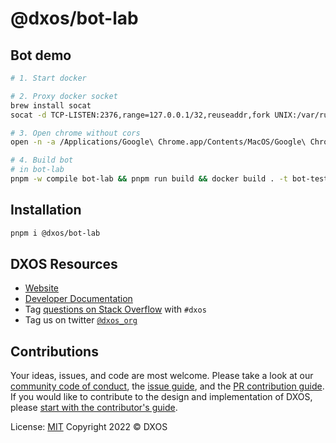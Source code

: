 # @dxos/bot-lab

## Bot demo

```bash
# 1. Start docker

# 2. Proxy docker socket
brew install socat
socat -d TCP-LISTEN:2376,range=127.0.0.1/32,reuseaddr,fork UNIX:/var/run/docker.sock

# 3. Open chrome without cors
open -n -a /Applications/Google\ Chrome.app/Contents/MacOS/Google\ Chrome --args --user-data-dir="/tmp/chrome_dev_test" --disable-web-security

# 4. Build bot
# in bot-lab
pnpm -w compile bot-lab && pnpm run build && docker build . -t bot-test
```

## Installation

```bash
pnpm i @dxos/bot-lab
```

## DXOS Resources

- [Website](https://dxos.org)
- [Developer Documentation](https://docs.dxos.org)
- Tag [questions on Stack Overflow](https://stackoverflow.com/questions/tagged/dxos) with `#dxos`
- Tag us on twitter [`@dxos_org`](https://twitter.com/dxos_org)

## Contributions

Your ideas, issues, and code are most welcome. Please take a look at our [community code of conduct](https://github.com/dxos/dxos/blob/main/CODE_OF_CONDUCT.md), the [issue guide](https://github.com/dxos/dxos/blob/main/CONTRIBUTING.md#submitting-issues), and the [PR contribution guide](https://github.com/dxos/dxos/blob/main/CONTRIBUTING.md#submitting-prs). If you would like to contribute to the design and implementation of DXOS, please [start with the contributor's guide](https://github.com/dxos/dxos/blob/main/CONTRIBUTING.md).

License: [MIT](./LICENSE) Copyright 2022 © DXOS
